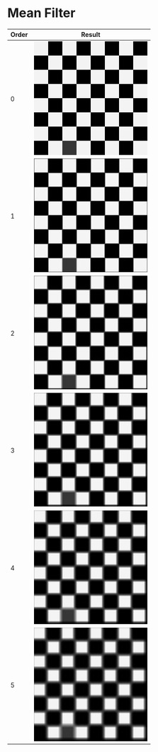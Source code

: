 # Mean Filter

Order | Result
--- | ---
0 | ![sample_image](../examples/sample.jpg)
1 | ![order_1_MeanFiltered](../examples/order_1_MeanFiltered.jpg) 
2 | ![order_2_MeanFiltered](../examples/order_2_MeanFiltered.jpg) 
3 | ![order_3_MeanFiltered](../examples/order_3_MeanFiltered.jpg) 
4 | ![order_4_MeanFiltered](../examples/order_4_MeanFiltered.jpg) 
5 | ![order_5_MeanFiltered](../examples/order_5_MeanFiltered.jpg)
